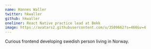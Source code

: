 ```yaml
---
name: Hannes Waller
twitter: hkwaller
github: hkwaller
oneliner: React Native practice lead at Bekk
image: https://avatars2.githubusercontent.com/u/3509662?s=460&v=4
---
```


Curious frontend developing swedish person living in Norway.
